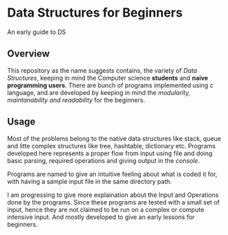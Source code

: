 # Data Structures for Beginners
An early guide to DS     

## Overview

This repository as the name suggests contains, the variety of *Data Structures*, keeping in mind the Computer science **students** and **naive programming users**. There are bunch of programs implemented using *c* language, and are developed by keeping in mind the *modularity, maintanability and readability* for the beginners.

## Usage

Most of the problems belong to the native data structures like stack, queue and litte complex structures like tree, hashtable, dictionary etc. Programs developed here represents a proper flow from input using file and doing basic parsing, required operations and giving output in the *console*. 



Programs are named to give an intuitive feeling about what is coded it for, with having a sample input file in the same directory path.

I am progressing to give more explaination about the Input and Operations done by the programs. Since these programs are tested with a small set of input, hence they are not claimed to be run on a complex or compute intensive input. And mostly developed to give an early lessons for beginners.
